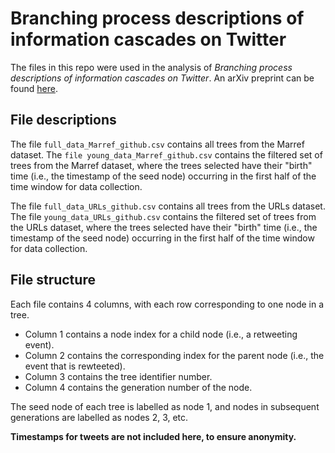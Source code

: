 # Branching process descriptions of information cascades on Twitter

The files in this repo were used in the analysis of _Branching process descriptions of information cascades on Twitter_. An arXiv preprint can be found [here]().

## File descriptions

The file `full_data_Marref_github.csv` contains all trees from the Marref dataset.
The `file young_data_Marref_github.csv` contains the filtered set of trees from the Marref dataset, where the trees selected have their "birth" time (i.e., the timestamp of the seed node) occurring in the first half of the time window for data collection.

The file `full_data_URLs_github.csv` contains all trees from the URLs dataset.
The file `young_data_URLs_github.csv` contains the filtered set of trees from the URLs dataset, where the trees selected have their "birth" time (i.e., the timestamp of the seed node) occurring in the first half of the time window for data collection.

## File structure

Each file contains 4 columns, with each row corresponding to one node in a tree. 
* Column 1 contains a node index for a child node (i.e., a retweeting event).
* Column 2 contains the corresponding index for the parent node (i.e., the event that is rewteeted).
* Column 3 contains the tree identifier number.
* Column 4 contains the generation number of the node.

The seed node of each tree is labelled as node 1, and nodes in subsequent generations are labelled as nodes 2, 3, etc. 

**Timestamps for tweets are not included here, to ensure anonymity.**
